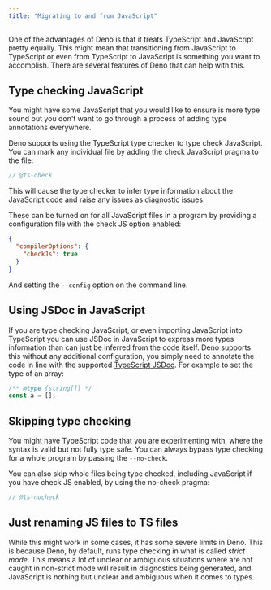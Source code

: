 ```yaml
---
title: "Migrating to and from JavaScript"
---
```


One of the advantages of Deno is that it treats TypeScript and JavaScript pretty
equally. This might mean that transitioning from JavaScript to TypeScript or
even from TypeScript to JavaScript is something you want to accomplish. There
are several features of Deno that can help with this.

## Type checking JavaScript

You might have some JavaScript that you would like to ensure is more type sound
but you don't want to go through a process of adding type annotations
everywhere.

Deno supports using the TypeScript type checker to type check JavaScript. You
can mark any individual file by adding the check JavaScript pragma to the file:

```js
// @ts-check
```

This will cause the type checker to infer type information about the JavaScript
code and raise any issues as diagnostic issues.

These can be turned on for all JavaScript files in a program by providing a
configuration file with the check JS option enabled:

```json
{
  "compilerOptions": {
    "checkJs": true
  }
}
```

And setting the `--config` option on the command line.

## Using JSDoc in JavaScript

If you are type checking JavaScript, or even importing JavaScript into
TypeScript you can use JSDoc in JavaScript to express more types information
than can just be inferred from the code itself. Deno supports this without any
additional configuration, you simply need to annotate the code in line with the
supported
[TypeScript JSDoc](https://www.typescriptlang.org/docs/handbook/jsdoc-supported-types.html).
For example to set the type of an array:

```js
/** @type {string[]} */
const a = [];
```

## Skipping type checking

You might have TypeScript code that you are experimenting with, where the syntax
is valid but not fully type safe. You can always bypass type checking for a
whole program by passing the `--no-check`.

You can also skip whole files being type checked, including JavaScript if you
have check JS enabled, by using the no-check pragma:

```js
// @ts-nocheck
```

## Just renaming JS files to TS files

While this might work in some cases, it has some severe limits in Deno. This is
because Deno, by default, runs type checking in what is called _strict mode_.
This means a lot of unclear or ambiguous situations where are not caught in
non-strict mode will result in diagnostics being generated, and JavaScript is
nothing but unclear and ambiguous when it comes to types.
